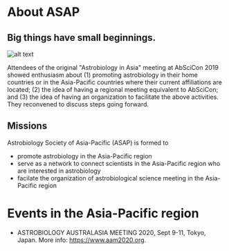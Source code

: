 # About ASAP

## Big things have small beginnings.

![alt text](https://higherlogicdownload.s3.amazonaws.com/AGU/734326d9-60a8-44e1-a26a-4592aff90992/UploadedImages/AbsiCon/AbSciCon_Space_Needle_Firs_Stars_Logo_322x275.jpg)

Attendees of the original "Astrobiology in Asia" meeting at AbSciCon 2019 showed enthusiasm about (1) promoting astrobiology in their home countries or in the Asia-Pacific countries where their current affiliations are located; (2) the idea of having a regional meeting equivalent to AbSciCon; and (3) the idea of having an organization to facilitate the above activities. They reconvened to discuss steps going forward.

## Missions

Astrobiology Society of Asia-Pacific (ASAP) is formed to
* promote astrobiology in the Asia-Pacific region
* serve as a network to connect scientists in the Asia-Pacific region who are interested in astrobiology
* facilate the organization of astrobiological science meeting in the Asia-Pacific region

# Events in the Asia-Pacific region
* ASTROBIOLOGY AUSTRALASIA MEETING 2020, Sept 9-11, Tokyo, Japan. More info: https://www.aam2020.org.
